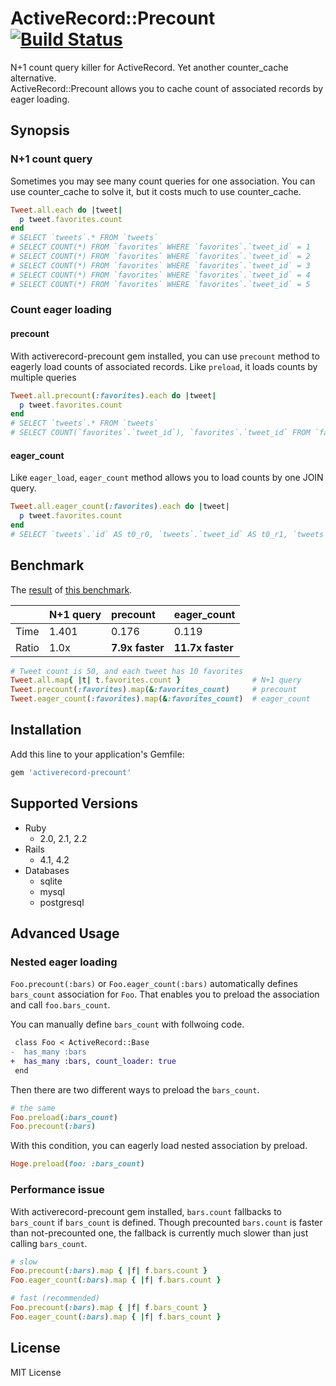 # ActiveRecord::Precount [![Build Status](https://travis-ci.org/k0kubun/activerecord-precount.svg?branch=master)](https://travis-ci.org/k0kubun/activerecord-precount)

N+1 count query killer for ActiveRecord. Yet another counter\_cache alternative.  
ActiveRecord::Precount allows you to cache count of associated records by eager loading.

## Synopsis

### N+1 count query

Sometimes you may see many count queries for one association.
You can use counter\_cache to solve it, but it costs much to use counter\_cache.

```rb
Tweet.all.each do |tweet|
  p tweet.favorites.count
end
# SELECT `tweets`.* FROM `tweets`
# SELECT COUNT(*) FROM `favorites` WHERE `favorites`.`tweet_id` = 1
# SELECT COUNT(*) FROM `favorites` WHERE `favorites`.`tweet_id` = 2
# SELECT COUNT(*) FROM `favorites` WHERE `favorites`.`tweet_id` = 3
# SELECT COUNT(*) FROM `favorites` WHERE `favorites`.`tweet_id` = 4
# SELECT COUNT(*) FROM `favorites` WHERE `favorites`.`tweet_id` = 5
```

### Count eager loading

#### precount

With activerecord-precount gem installed, you can use `precount` method
to eagerly load counts of associated records.
Like `preload`, it loads counts by multiple queries

```rb
Tweet.all.precount(:favorites).each do |tweet|
  p tweet.favorites.count
end
# SELECT `tweets`.* FROM `tweets`
# SELECT COUNT(`favorites`.`tweet_id`), `favorites`.`tweet_id` FROM `favorites` WHERE `favorites`.`tweet_id` IN (1, 2, 3, 4, 5) GROUP BY `favorites`.`tweet_id`
```

#### eager\_count

Like `eager_load`, `eager_count` method allows you to load counts by one JOIN query.

```rb
Tweet.all.eager_count(:favorites).each do |tweet|
  p tweet.favorites.count
end
# SELECT `tweets`.`id` AS t0_r0, `tweets`.`tweet_id` AS t0_r1, `tweets`.`user_id` AS t0_r2, `tweets`.`created_at` AS t0_r3, `tweets`.`updated_at` AS t0_r4, COUNT(`favorites`.`id`) AS t1_r0 FROM `tweets` LEFT OUTER JOIN `favorites` ON `favorites`.`tweet_id` = `tweets`.`id` GROUP BY tweets.id
```

## Benchmark

The [result](https://travis-ci.org/k0kubun/activerecord-precount/jobs/49061937) of
[this benchmark](https://github.com/k0kubun/activerecord-precount/blob/40765d36ff0e0627cd0941b2c0a0f6573290c67e/benchmark.rb).

|    | N+1 query | precount | eager\_count |
|:-- |:----------|:---------|:-------------|
| Time | 1.401 | 0.176 | 0.119 |
| Ratio | 1.0x | **7.9x faster** | **11.7x faster** |

```rb
# Tweet count is 50, and each tweet has 10 favorites
Tweet.all.map{ |t| t.favorites.count }                # N+1 query
Tweet.precount(:favorites).map(&:favorites_count)     # precount
Tweet.eager_count(:favorites).map(&:favorites_count)  # eager_count
```

## Installation

Add this line to your application's Gemfile:

```ruby
gem 'activerecord-precount'
```

## Supported Versions

- Ruby
  - 2.0, 2.1, 2.2
- Rails
  - 4.1, 4.2
- Databases
  - sqlite
  - mysql
  - postgresql

## Advanced Usage

### Nested eager loading
`Foo.precount(:bars)` or `Foo.eager_count(:bars)` automatically defines `bars_count` association for `Foo`.
That enables you to preload the association and call `foo.bars_count`.

You can manually define `bars_count` with follwoing code.

```diff
 class Foo < ActiveRecord::Base
-  has_many :bars
+  has_many :bars, count_loader: true
 end
```

Then there are two different ways to preload the `bars_count`.

```rb
# the same
Foo.preload(:bars_count)
Foo.precount(:bars)
```

With this condition, you can eagerly load nested association by preload.

```rb
Hoge.preload(foo: :bars_count)
```

### Performance issue

With activerecord-precount gem installed, `bars.count` fallbacks to `bars_count` if `bars_count` is defined.
Though precounted `bars.count` is faster than not-precounted one, the fallback is currently much slower than just calling `bars_count`.

```rb
# slow
Foo.precount(:bars).map { |f| f.bars.count }
Foo.eager_count(:bars).map { |f| f.bars.count }

# fast (recommended)
Foo.precount(:bars).map { |f| f.bars_count }
Foo.eager_count(:bars).map { |f| f.bars_count }
```

## License

MIT License
